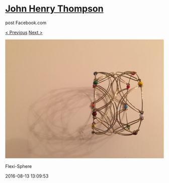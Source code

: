 # [John Henry Thompson](../README.md)
post Facebook.com

[< Previous](2016-08-13-6.md) [Next >](2016-08-13-8.md)

[![](../media/2016-08-13/Flexi-Sphere-6.jpg)](../README.md)

Flexi-Sphere

2016-08-13 13:09:53